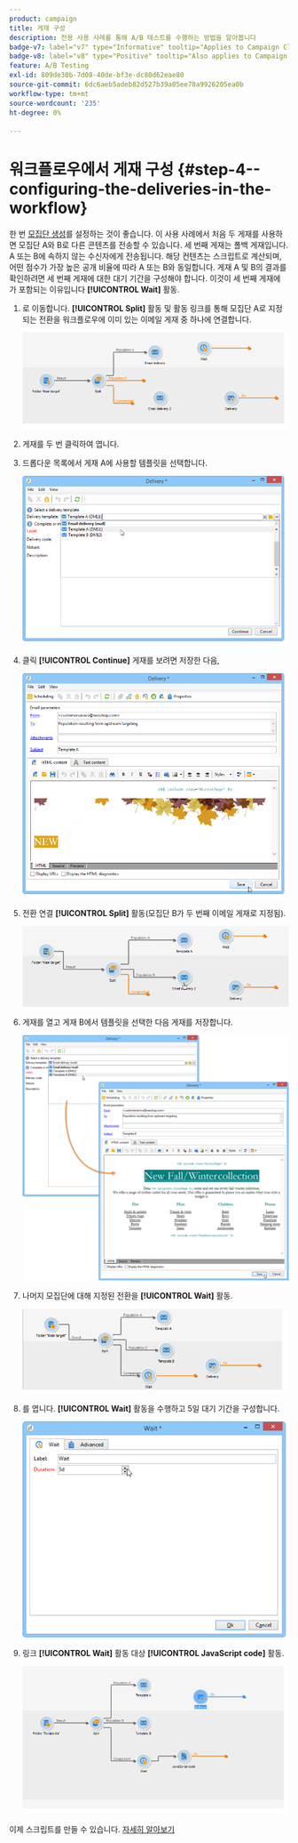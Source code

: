 ```yaml
---
product: campaign
title: 게재 구성
description: 전용 사용 사례를 통해 A/B 테스트를 수행하는 방법을 알아봅니다
badge-v7: label="v7" type="Informative" tooltip="Applies to Campaign Classic v7"
badge-v8: label="v8" type="Positive" tooltip="Also applies to Campaign v8"
feature: A/B Testing
exl-id: 809de30b-7d08-40de-bf3e-dc80d62eae80
source-git-commit: 6dc6aeb5adeb82d527b39a05ee70a9926205ea0b
workflow-type: tm+mt
source-wordcount: '235'
ht-degree: 0%

---
```


# 워크플로우에서 게재 구성 {#step-4--configuring-the-deliveries-in-the-workflow}



한 번 [모집단 생성](a-b-testing-uc-population-samples.md)를 설정하는 것이 좋습니다. 이 사용 사례에서 처음 두 게재를 사용하면 모집단 A와 B로 다른 콘텐츠를 전송할 수 있습니다. 세 번째 게재는 폴백 게재입니다. A 또는 B에 속하지 않는 수신자에게 전송됩니다. 해당 컨텐츠는 스크립트로 계산되며, 어떤 점수가 가장 높은 공개 비율에 따라 A 또는 B와 동일합니다. 게재 A 및 B의 결과를 확인하려면 세 번째 게재에 대한 대기 기간을 구성해야 합니다. 이것이 세 번째 게재에 가 포함되는 이유입니다 **[!UICONTROL Wait]** 활동.

1. 로 이동합니다. **[!UICONTROL Split]** 활동 및 활동 링크를 통해 모집단 A로 지정되는 전환을 워크플로우에 이미 있는 이메일 게재 중 하나에 연결합니다.

   ![](assets/use_case_abtesting_createdeliveries_001.png)

1. 게재를 두 번 클릭하여 엽니다.
1. 드롭다운 목록에서 게재 A에 사용할 템플릿을 선택합니다.

   ![](assets/use_case_abtesting_createdeliveries_003.png)

1. 클릭 **[!UICONTROL Continue]** 게재를 보려면 저장한 다음,

   ![](assets/use_case_abtesting_createdeliveries_002.png)

1. 전환 연결 **[!UICONTROL Split]** 활동(모집단 B가 두 번째 이메일 게재로 지정됨).

   ![](assets/use_case_abtesting_createdeliveries_004.png)

1. 게재를 열고 게재 B에서 템플릿을 선택한 다음 게재를 저장합니다.

   ![](assets/use_case_abtesting_createdeliveries_005.png)

1. 나머지 모집단에 대해 지정된 전환을 **[!UICONTROL Wait]** 활동.

   ![](assets/use_case_abtesting_createdeliveries_006.png)

1. 를 엽니다. **[!UICONTROL Wait]** 활동을 수행하고 5일 대기 기간을 구성합니다.

   ![](assets/use_case_abtesting_createdeliveries_007.png)

1. 링크 **[!UICONTROL Wait]** 활동 대상 **[!UICONTROL JavaScript code]** 활동.

   ![](assets/use_case_abtesting_createdeliveries_008.png)

이제 스크립트를 만들 수 있습니다. [자세히 알아보기](a-b-testing-uc-script.md)
